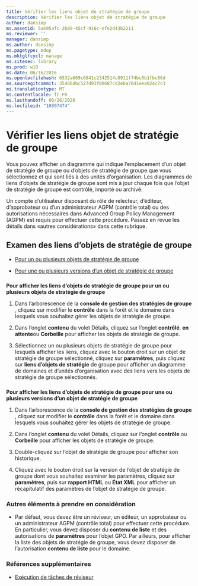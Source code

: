 ```yaml
---
title: Vérifier les liens objet de stratégie de groupe
description: Vérifier les liens objet de stratégie de groupe
author: dansimp
ms.assetid: 5ae95afc-2b89-45cf-916c-efe2d43b2211
ms.reviewer: ''
manager: dansimp
ms.author: dansimp
ms.pagetype: mdop
ms.mktglfcycl: manage
ms.sitesec: library
ms.prod: w10
ms.date: 06/16/2016
ms.openlocfilehash: 6532a669c6841c2342514c0911f74bc0b1fbc86d
ms.sourcegitcommit: 354664bc527d93f80687cd2eba70d1eea024c7c3
ms.translationtype: MT
ms.contentlocale: fr-FR
ms.lasthandoff: 06/26/2020
ms.locfileid: "10807474"
---
```

# Vérifier les liens objet de stratégie de groupe


Vous pouvez afficher un diagramme qui indique l’emplacement d’un objet de stratégie de groupe ou d’objets de stratégie de groupe que vous sélectionnez et qui sont liés à des unités d’organisation. Les diagrammes de liens d’objets de stratégie de groupe sont mis à jour chaque fois que l’objet de stratégie de groupe est contrôlé, importé ou archivé.

Un compte d’utilisateur disposant du rôle de relecteur, d’éditeur, d’approbateur ou d’un administrateur AGPM (contrôle total) ou des autorisations nécessaires dans Advanced Group Policy Management (AGPM) est requis pour effectuer cette procédure. Passez en revue les détails dans «autres considérations» dans cette rubrique.

## Examen des liens d’objets de stratégie de groupe


-   [Pour un ou plusieurs objets de stratégie de groupe](#bkmk-gpos)

-   [Pour une ou plusieurs versions d’un objet de stratégie de groupe](#bkmk-gpo-versions)

### <a href="" id="bkmk-gpos"></a>

**Pour afficher les liens d’objets de stratégie de groupe pour un ou plusieurs objets de stratégie de groupe**

1.  Dans l’arborescence de la **console de gestion des stratégies de groupe** , cliquez sur modifier le **contrôle** dans la forêt et le domaine dans lesquels vous souhaitez gérer les objets de stratégie de groupe.

2.  Dans l’onglet **contenu** du volet Détails, cliquez sur l’onglet **contrôlé**, **en attente**ou **Corbeille** pour afficher les objets de stratégie de groupe.

3.  Sélectionnez un ou plusieurs objets de stratégie de groupe pour lesquels afficher les liens, cliquez avec le bouton droit sur un objet de stratégie de groupe sélectionné, cliquez sur **paramètres**, puis cliquez sur **liens d’objets de stratégie** de groupe pour afficher un diagramme de domaines et d’unités d’organisation avec des liens vers les objets de stratégie de groupe sélectionnés.

### <a href="" id="bkmk-gpo-versions"></a>

**Pour afficher les liens d’objets de stratégie de groupe pour une ou plusieurs versions d’un objet de stratégie de groupe**

1.  Dans l’arborescence de la **console de gestion des stratégies de groupe** , cliquez sur modifier le **contrôle** dans la forêt et le domaine dans lesquels vous souhaitez gérer les objets de stratégie de groupe.

2.  Dans l’onglet **contenu** du volet Détails, cliquez sur l’onglet **contrôle** ou **Corbeille** pour afficher les objets de stratégie de groupe.

3.  Double-cliquez sur l’objet de stratégie de groupe pour afficher son historique.

4.  Cliquez avec le bouton droit sur la version de l’objet de stratégie de groupe dont vous souhaitez examiner les paramètres, cliquez sur **paramètres**, puis sur **rapport HTML** ou **État XML** pour afficher un récapitulatif des paramètres de l’objet de stratégie de groupe.

### Autres éléments à prendre en considération

-   Par défaut, vous devez être un réviseur, un éditeur, un approbateur ou un administrateur AGPM (contrôle total) pour effectuer cette procédure. En particulier, vous devez disposer du **contenu de liste** et des autorisations de **paramètres** pour l’objet GPO. Par ailleurs, pour afficher la liste des objets de stratégie de groupe, vous devez disposer de l’autorisation **contenu de liste** pour le domaine.

### Références supplémentaires

-   [Exécution de tâches de réviseur](performing-reviewer-tasks-agpm30ops.md)

 

 





